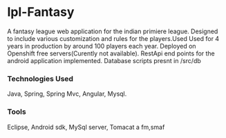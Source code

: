 # Ipl-Fantasy
A fantasy league web application for the indian primiere league. Designed to include various customization and rules for the players.Used Used for 4 years in production by around 100 players each year. Deployed on Openshift free servers(Curently not available).
RestApi end points for the android application implemented. Database scripts presnt in /src/db 
### Technologies Used
Java, Spring, Spring Mvc, Angular, Mysql.
### Tools
Eclipse, Android sdk, MySql server, Tomacat
a fm,smaf